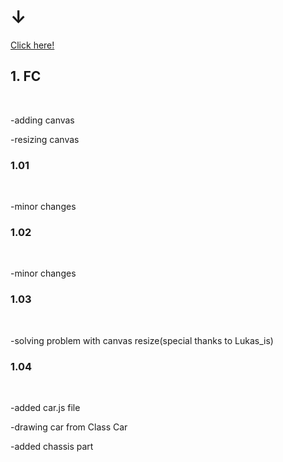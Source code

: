 <h1>↓</h1>
<a href="https://tade18.github.io/Rally_car_mechanic/">Click here!</a>
<h2>1. FC</h1><br>
   <p>-adding canvas</p>
   <p>-resizing canvas</p>
<h3>1.01</h3><br>
   <p>-minor changes</p>
<h3>1.02</h3><br>
   <p>-minor changes</p>
<h3>1.03</h3><br>
   <p>-solving problem with canvas resize(special thanks to Lukas_is)</p>
<h3>1.04</h3><br>
   <p>-added car.js file</p>
   <p>-drawing car from Class Car</p>
   <p>-added chassis part</p>
